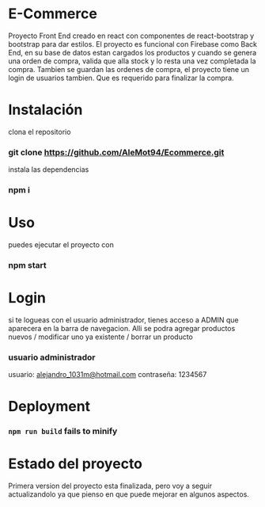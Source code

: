 # E-Commerce
Proyecto Front End creado en react con componentes de react-bootstrap y bootstrap para dar estilos.
El proyecto es funcional con Firebase como Back End, en su base de datos estan cargados los productos y cuando se genera una orden de compra,
valida que alla stock y lo resta una vez completada la compra. Tambien se guardan las ordenes de compra, el proyecto tiene un login de usuarios tambien.
Que es requerido para finalizar la compra.

# Instalación
clona el repositorio
### git clone https://github.com/AleMot94/Ecommerce.git

instala las dependencias
### npm i

# Uso
puedes ejecutar el proyecto con 
### npm start

# Login
si te logueas con el usuario administrador, tienes acceso a ADMIN que aparecera en la barra de navegacion.
Alli se podra agregar productos nuevos / modificar uno ya existente / borrar un producto
### usuario administrador
  usuario:     alejandro_1031m@hotmail.com
  contraseña:  1234567

# Deployment
### `npm run build` fails to minify

# Estado del proyecto
Primera version del proyecto esta finalizada, pero voy a seguir actualizandolo ya que pienso en que puede mejorar en algunos aspectos.
